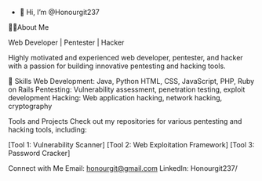 - 👋 Hi, I’m @Honourgit237 


👨‍🔬About Me

Web Developer | Pentester | Hacker

Highly motivated and experienced web developer, pentester, and hacker with a passion for building innovative pentesting and hacking tools.

🤹
Skills
Web Development: Java, Python HTML, CSS, JavaScript, PHP, Ruby on Rails
Pentesting: Vulnerability assessment, penetration testing, exploit development
Hacking: Web application hacking, network hacking, cryptography

Tools and Projects
Check out my repositories for various pentesting and hacking tools, including:

[Tool 1: Vulnerability Scanner]
[Tool 2: Web Exploitation Framework]
[Tool 3: Password Cracker]

Connect with Me
Email: honourgit@gmail.com
LinkedIn: 
Honourgit237/

